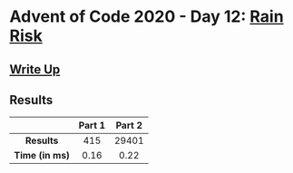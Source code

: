 # Advent of Code 2020 - Day 12: [Rain Risk](https://adventofcode.com/2020/day/12)

## [Write Up](https://codingap.github.io/advent-of-code/writeups/2020/day12)

## Results

|                  | **Part 1** | **Part 2** |
| :--------------: | :--------: | :--------: |
|   **Results**    | 415 | 29401 |
| **Time (in ms)** | 0.16 | 0.22 |
